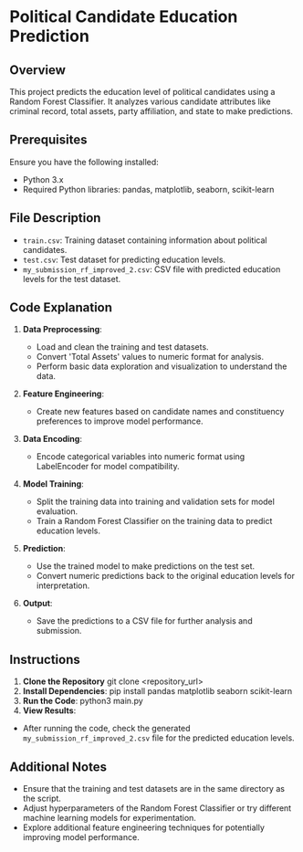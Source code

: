 # Political Candidate Education Prediction

## Overview

This project predicts the education level of political candidates using a Random Forest Classifier. It analyzes various candidate attributes like criminal record, total assets, party affiliation, and state to make predictions.

## Prerequisites

Ensure you have the following installed:

- Python 3.x
- Required Python libraries: pandas, matplotlib, seaborn, scikit-learn

## File Description

- `train.csv`: Training dataset containing information about political candidates.
- `test.csv`: Test dataset for predicting education levels.
- `my_submission_rf_improved_2.csv`: CSV file with predicted education levels for the test dataset.

## Code Explanation

1. **Data Preprocessing**:
   - Load and clean the training and test datasets.
   - Convert 'Total Assets' values to numeric format for analysis.
   - Perform basic data exploration and visualization to understand the data.

2. **Feature Engineering**:
   - Create new features based on candidate names and constituency preferences to improve model performance.

3. **Data Encoding**:
   - Encode categorical variables into numeric format using LabelEncoder for model compatibility.

4. **Model Training**:
   - Split the training data into training and validation sets for model evaluation.
   - Train a Random Forest Classifier on the training data to predict education levels.

5. **Prediction**:
   - Use the trained model to make predictions on the test set.
   - Convert numeric predictions back to the original education levels for interpretation.

6. **Output**:
   - Save the predictions to a CSV file for further analysis and submission.

## Instructions

1. **Clone the Repository**
git clone <repository_url>
2. **Install Dependencies**:
pip install pandas matplotlib seaborn scikit-learn
3. **Run the Code**:
python3 main.py 
4. **View Results**:
- After running the code, check the generated `my_submission_rf_improved_2.csv` file for the predicted education levels.

## Additional Notes

- Ensure that the training and test datasets are in the same directory as the script.
- Adjust hyperparameters of the Random Forest Classifier or try different machine learning models for experimentation.
- Explore additional feature engineering techniques for potentially improving model performance.

